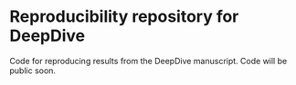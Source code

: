 # Reproducibility repository for DeepDive
Code for reproducing results from the  DeepDive manuscript. Code will be public soon.
